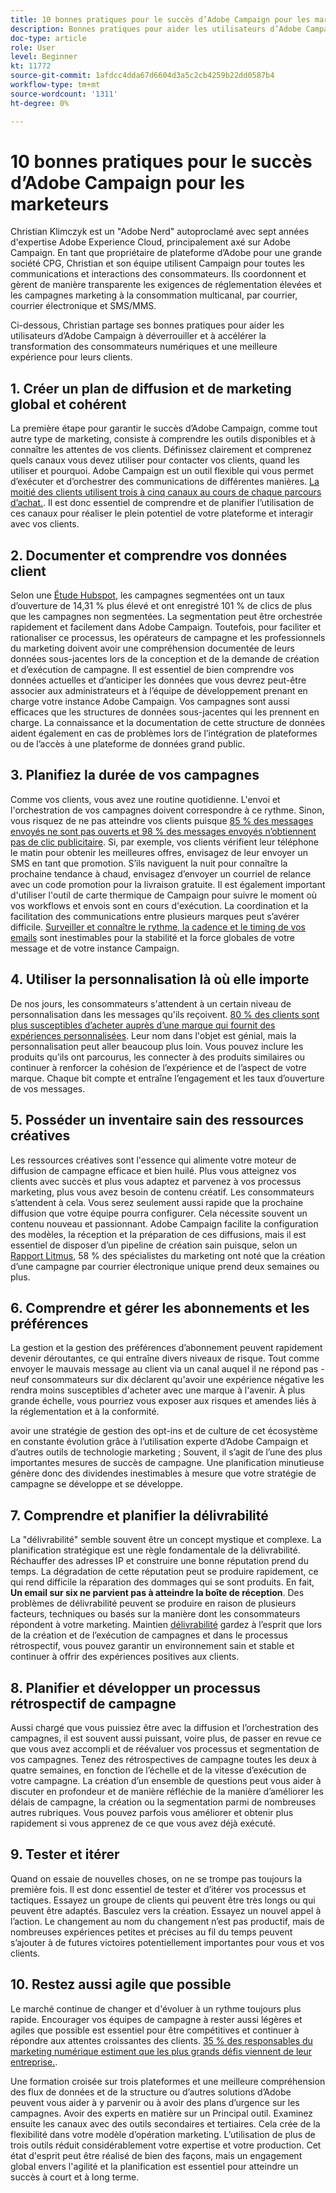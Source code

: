 ```yaml
---
title: 10 bonnes pratiques pour le succès d’Adobe Campaign pour les marketeurs
description: Bonnes pratiques pour aider les utilisateurs d’Adobe Campaign à déverrouiller et à accélérer la transformation des consommateurs numériques et une meilleure expérience pour leurs clients.
doc-type: article
role: User
level: Beginner
kt: 11772
source-git-commit: 1afdcc4dda67d6604d3a5c2cb4259b22dd0587b4
workflow-type: tm+mt
source-wordcount: '1311'
ht-degree: 0%

---
```



# 10 bonnes pratiques pour le succès d’Adobe Campaign pour les marketeurs

Christian Klimczyk est un &quot;Adobe Nerd&quot; autoproclamé avec sept années d&#39;expertise Adobe Experience Cloud, principalement axé sur Adobe Campaign. En tant que propriétaire de plateforme d’Adobe pour une grande société CPG, Christian et son équipe utilisent Campaign pour toutes les communications et interactions des consommateurs. Ils coordonnent et gèrent de manière transparente les exigences de réglementation élevées et les campagnes marketing à la consommation multicanal, par courrier, courrier électronique et SMS/MMS.

Ci-dessous, Christian partage ses bonnes pratiques pour aider les utilisateurs d’Adobe Campaign à déverrouiller et à accélérer la transformation des consommateurs numériques et une meilleure expérience pour leurs clients.


## 1. Créer un plan de diffusion et de marketing global et cohérent

La première étape pour garantir le succès d’Adobe Campaign, comme tout autre type de marketing, consiste à comprendre les outils disponibles et à connaître les attentes de vos clients. Définissez clairement et comprenez quels canaux vous devez utiliser pour contacter vos clients, quand les utiliser et pourquoi. Adobe Campaign est un outil flexible qui vous permet d’exécuter et d’orchestrer des communications de différentes manières. [La moitié des clients utilisent trois à cinq canaux au cours de chaque parcours d’achat.](https://www.mckinsey.com/capabilities/operations/our-insights/redefine-the-omnichannel-approach-focus-on-what-truly-matters). Il est donc essentiel de comprendre et de planifier l’utilisation de ces canaux pour réaliser le plein potentiel de votre plateforme et interagir avec vos clients.


## 2. Documenter et comprendre vos données client

Selon une [Étude Hubspot](https://www.linkedin.com/pulse/customer-segmentation-effective-b2b-business-industry-sabreen), les campagnes segmentées ont un taux d’ouverture de 14,31 % plus élevé et ont enregistré 101 % de clics de plus que les campagnes non segmentées. La segmentation peut être orchestrée rapidement et facilement dans Adobe Campaign. Toutefois, pour faciliter et rationaliser ce processus, les opérateurs de campagne et les professionnels du marketing doivent avoir une compréhension documentée de leurs données sous-jacentes lors de la conception et de la demande de création et d’exécution de campagne. Il est essentiel de bien comprendre vos données actuelles et d’anticiper les données que vous devrez peut-être associer aux administrateurs et à l’équipe de développement prenant en charge votre instance Adobe Campaign. Vos campagnes sont aussi efficaces que les structures de données sous-jacentes qui les prennent en charge. La connaissance et la documentation de cette structure de données aident également en cas de problèmes lors de l’intégration de plateformes ou de l’accès à une plateforme de données grand public.


## 3. Planifiez la durée de vos campagnes

Comme vos clients, vous avez une routine quotidienne. L&#39;envoi et l&#39;orchestration de vos campagnes doivent correspondre à ce rythme. Sinon, vous risquez de ne pas atteindre vos clients puisque [85 % des messages envoyés ne sont pas ouverts et 98 % des messages envoyés n’obtiennent pas de clic publicitaire](https://www.validity.com/resource-center/state-of-email-2021/). Si, par exemple, vos clients vérifient leur téléphone le matin pour obtenir les meilleures offres, envisagez de leur envoyer un SMS en tant que promotion. S’ils naviguent la nuit pour connaître la prochaine tendance à chaud, envisagez d’envoyer un courriel de relance avec un code promotion pour la livraison gratuite. Il est également important d&#39;utiliser l&#39;outil de carte thermique de Campaign pour suivre le moment où vos workflows et envois sont en cours d&#39;exécution. La coordination et la facilitation des communications entre plusieurs marques peut s’avérer difficile. [Surveiller et connaître le rythme, la cadence et le timing de vos emails](https://experienceleaguecommunities.adobe.com/t5/adobe-campaign-classic-blogs/predictive-send-time-optimization-with-adobe-campaign/ba-p/561554) sont inestimables pour la stabilité et la force globales de votre message et de votre instance Campaign.


## 4. Utiliser la personnalisation là où elle importe

De nos jours, les consommateurs s&#39;attendent à un certain niveau de personnalisation dans les messages qu&#39;ils reçoivent. [80 % des clients sont plus susceptibles d’acheter auprès d’une marque qui fournit des expériences personnalisées](https://us.epsilon.com/power-of-me). Leur nom dans l&#39;objet est génial, mais la personnalisation peut aller beaucoup plus loin. Vous pouvez inclure les produits qu’ils ont parcourus, les connecter à des produits similaires ou continuer à renforcer la cohésion de l’expérience et de l’aspect de votre marque. Chaque bit compte et entraîne l’engagement et les taux d’ouverture de vos messages.


## 5. Posséder un inventaire sain des ressources créatives

Les ressources créatives sont l&#39;essence qui alimente votre moteur de diffusion de campagne efficace et bien huilé. Plus vous atteignez vos clients avec succès et plus vous adaptez et parvenez à vos processus marketing, plus vous avez besoin de contenu créatif. Les consommateurs s’attendent à cela. Vous serez seulement aussi rapide que la prochaine diffusion que votre équipe pourra configurer. Cela nécessite souvent un contenu nouveau et passionnant. Adobe Campaign facilite la configuration des modèles, la réception et la préparation de ces diffusions, mais il est essentiel de disposer d’un pipeline de création sain puisque, selon un [Rapport Litmus](https://www.litmus.com/resources/state-of-email/), 58 % des spécialistes du marketing ont noté que la création d’une campagne par courrier électronique unique prend deux semaines ou plus.


## 6. Comprendre et gérer les abonnements et les préférences

La gestion et la gestion des préférences d’abonnement peuvent rapidement devenir déroutantes, ce qui entraîne divers niveaux de risque. Tout comme envoyer le mauvais message au client via un canal auquel il ne répond pas - neuf consommateurs sur dix déclarent qu&#39;avoir une expérience négative les rendra moins susceptibles d&#39;acheter avec une marque à l&#39;avenir. À plus grande échelle, vous pourriez vous exposer aux risques et amendes liés à la réglementation et à la conformité.

avoir une stratégie de gestion des opt-ins et de culture de cet écosystème en constante évolution grâce à l’utilisation experte d’Adobe Campaign et d’autres outils de technologie marketing ; Souvent, il s’agit de l’une des plus importantes mesures de succès de campagne. Une planification minutieuse génère donc des dividendes inestimables à mesure que votre stratégie de campagne se développe et se développe.


## 7. Comprendre et planifier la délivrabilité

La &quot;délivrabilité&quot; semble souvent être un concept mystique et complexe. La planification stratégique est une règle fondamentale de la délivrabilité. Réchauffer des adresses IP et construire une bonne réputation prend du temps. La dégradation de cette réputation peut se produire rapidement, ce qui rend difficile la réparation des dommages qui se sont produits. En fait, **Un email sur six ne parvient pas à atteindre la boîte de réception**. Des problèmes de délivrabilité peuvent se produire en raison de plusieurs facteurs, techniques ou basés sur la manière dont les consommateurs répondent à votre marketing. Maintien [délivrabilité](https://business.adobe.com/products/campaign/email-deliverability.html) gardez à l’esprit que lors de la création et de l’exécution de campagnes et dans le processus rétrospectif, vous pouvez garantir un environnement sain et stable et continuer à offrir des expériences positives aux clients.


## 8. Planifier et développer un processus rétrospectif de campagne

Aussi chargé que vous puissiez être avec la diffusion et l’orchestration des campagnes, il est souvent aussi puissant, voire plus, de passer en revue ce que vous avez accompli et de réévaluer vos processus et segmentation de vos campagnes. Tenez des rétrospectives de campagne toutes les deux à quatre semaines, en fonction de l’échelle et de la vitesse d’exécution de votre campagne. La création d’un ensemble de questions peut vous aider à discuter en profondeur et de manière réfléchie de la manière d’améliorer les délais de campagne, la création ou la segmentation parmi de nombreuses autres rubriques. Vous pouvez parfois vous améliorer et obtenir plus rapidement si vous apprenez de ce que vous avez déjà exécuté.



## 9. Tester et itérer

Quand on essaie de nouvelles choses, on ne se trompe pas toujours la première fois. Il est donc essentiel de tester et d’itérer vos processus et tactiques. Essayez un groupe de clients qui peuvent être très longs ou qui peuvent être adaptés. Basculez vers la création. Essayez un nouvel appel à l’action. Le changement au nom du changement n’est pas productif, mais de nombreuses expériences petites et précises au fil du temps peuvent s’ajouter à de futures victoires potentiellement importantes pour vous et vos clients.



## 10. Restez aussi agile que possible

Le marché continue de changer et d&#39;évoluer à un rythme toujours plus rapide. Encourager vos équipes de campagne à rester aussi légères et agiles que possible est essentiel pour être compétitives et continuer à répondre aux attentes croissantes des clients. [35 % des responsables du marketing numérique estiment que les plus grands défis viennent de leur entreprise.](https://www.gartner.com/en/newsroom/press-releases/gartner-says-35--of-digital-marketing-leaders-believe-the-bigges).

Une formation croisée sur trois plateformes et une meilleure compréhension des flux de données et de la structure ou d’autres solutions d’Adobe peuvent vous aider à y parvenir ou à avoir des plans d’urgence sur les campagnes. Avoir des experts en matière sur un Principal outil. Examinez ensuite les canaux avec des outils secondaires et tertiaires. Cela crée de la flexibilité dans votre modèle d’opération marketing. L’utilisation de plus de trois outils réduit considérablement votre expertise et votre production. Cet état d&#39;esprit peut être réalisé de bien des façons, mais un engagement global envers l&#39;agilité et la planification est essentiel pour atteindre un succès à court et à long terme.
